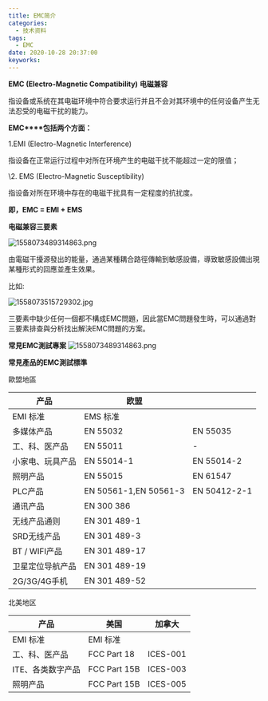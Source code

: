 ```yaml
---
title: EMC简介
categories:
  - 技术资料
tags:
  - EMC
date: 2020-10-28 20:37:00
keyworks:
---
```


**EMC (Electro-Magnetic Compatibility)** **电磁兼容**

指设备或系统在其电磁环境中符合要求运行并且不会对其环境中的任何设备产生无法忍受的电磁干扰的能力。

 

**EMC****包括两个方面：**

1.EMI (Electro-Magnetic Interference)

  指设备在正常运行过程中对所在环境产生的电磁干扰不能超过一定的限值；

 

\2. EMS (Electro-Magnetic Susceptibility)

   指设备对所在环境中存在的电磁干扰具有一定程度的抗扰度。

 

**即，EMC = EMI + EMS**

 

**电磁兼容三要素**

![1558073489314863.png](https://xie-jerry.github.io/picture/5.jpg)

由電磁干擾源發出的能量，通過某種耦合路徑傳輸到敏感設備，導致敏感設備出現某種形式的回應並產生效果。

 

比如:

![1558073515729302.jpg](https://xie-jerry.github.io/picture/6.jpg)

 

三要素中缺少任何一個都不構成EMC問題，因此當EMC問題發生時，可以通過對三要素排查與分析找出解決EMC問題的方案。

 

**常見EMC測試專案**
![1558073489314863.png](https://xie-jerry.github.io/picture/5.jpg)


 

**常見產品的EMC測試標準**

 

歐盟地區

| 产品             | 欧盟                  |              |
| ---------------- | --------------------- | ------------ |
| EMI 标准         | EMS 标准              |              |
| 多媒体产品       | EN 55032              | EN 55035     |
| 工、科、医产品   | EN 55011              | -            |
| 小家电、玩具产品 | EN 55014-1            | EN 55014-2   |
| 照明产品         | EN 55015              | EN 61547     |
| PLC产品          | EN 50561-1,EN 50561-3 | EN 50412-2-1 |
| 通讯产品         | EN 300 386            |              |
| 无线产品通则     | EN 301 489-1          |              |
| SRD无线产品      | EN 301 489-3          |              |
| BT / WIFI产品    | EN 301 489-17         |              |
| 卫星定位导航产品 | EN 301 489-19         |              |
| 2G/3G/4G手机     | EN 301 489-52         |              |

 

北美地区

| 产品              | 美国         | 加拿大   |
| ----------------- | ------------ | -------- |
| EMI 标准          | EMI 标准     |          |
| 工、科、医产品    | FCC Part 18  | ICES-001 |
| ITE、各类数字产品 | FCC Part 15B | ICES-003 |
| 照明产品          | FCC Part 15B | ICES-005 |

 
